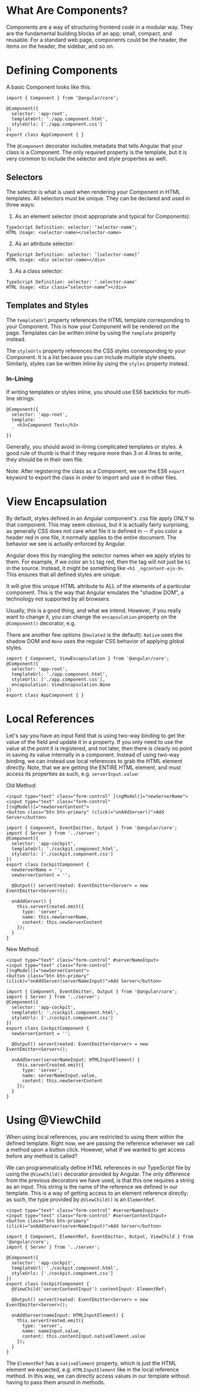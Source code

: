 # What Are Components?
Components are a way of structuring frontend code in a modular way.
They are the fundamental building blocks of an app; small, compact, and reusable.
For a standard web page, components could be the header, the items on the header,
the sidebar, and so on.

# Defining Components
A basic Component looks like this:
```
import { Component } from ‘@angular/core’;

@Component({
  selector: 'app-root',
  templateUrl: './app.component.html',
  styleUrls: ['./app.component.css']
})
export class AppComponent { }
```

The `@Component` decorator includes metadata that tells Angular
that your class is a Component. The only required property is the template,
but it is very common to include the selector and style properties as well.

## Selectors
The selector is what is used when rendering your Component in HTML templates.
All selectors must be unique. They can be declared and used in three ways:

1. As an element selector (most appropriate and typical for Components):
```
TypeScript Definition: selector: ‘selector-name’;
HTML Usage: <selector-name></selector-name>
```

2. As an attribute selector:
```
TypeScript Definition: selector: ‘[selector-name]’
HTML Usage: <div selector-name></div>
```

3. As a class selector:
```
TypeScript Definition: selector: ‘.selector-name’
HTML Usage: <div class=”selector-name”></div>
```

## Templates and Styles 
The `templateUrl` property references the HTML template corresponding to your
Component. This is how your Component will be rendered on the page.
Templates can be written inline by using the `template` property instead.

The `styleUrls` property references the CSS styles corresponding to your 
Component. It is a list because you can include multiple style sheets.
Similarly, styles can be written inline by using the `styles` property instead.

### In-Lining
If writing templates or styles inline, you should use ES6 backticks for
multi-line strings:
```
@Component({
  selector: 'app-root',
  template: `
    <h3>Component Text</h3>
  `
})
```

Generally, you should avoid in-lining complicated templates or styles.
A good rule of thumb is that if they require more than 3 or 4 lines to write,
they should be in their own file.

Note: After registering the class as a Component, we use the ES6 `export`
keyword to export the class in order to import and use it in other files.

# View Encapsulation
By default, styles defined in an Angular component's .css file apply ONLY to that component.
This may seem obvious, but it is actually fairly surprising, as generally CSS does not
care what file it is defined in -- if you color a header red in one file, it normally applies
to the entire document. The behavior we see is actually enforced by Angular.

Angular does this by mangling the selector names when we apply styles to them. For example,
if we color an `h1` tag red, then the tag will not just be `h1` in the source. Instead, it
might be something like `<h1 _ngcontent-ejo-9>`. This ensures that all defined styles are unique.

It will give this unique HTML attribute to ALL of the elements of a particular component.
This is the way that Angular emulates the "shadow DOM", a technology not supported by all browsers.

Usually, this is a good thing, and what we intend. However, if you really want to change it,
you can change the `encapsulation` property on the `@Component()` decorator, e.g.

There are another few options (`Emulated` is the default): `Native` uses the shadow DOM and
`None` uses the regular CSS behavior of applying global styles.
```
import { Component, ViewEncapsulation } from '@angular/core';
@Component({
  selector: 'app-root',
  templateUrl: './app.component.html',
  styleUrls: ['./app.component.css'],
  encapsulation: ViewEncapsulation.None
})
export class AppComponent { }
```

# Local References
Let's say you have an input field that is using two-way binding to get the value of
the field and update it in a property. If you only need to use the value at the point
it is registered, and not later, then there is clearly no point in saving its value
internally in a component. Instead of using two-way binding, we can instead use
local references to grab the HTML element directly. Note, that we are getting the
ENTIRE HTML element, and must access its properties as such, e.g. `serverInput.value`:

Old Method:
```
<input type="text" class="form-control" [(ngModel)]="newServerName">
<input type="text" class="form-control" [(ngModel)]="newServerContent">
<button class="btn btn-primary" (click)="onAddServer()">Add Server</button>
```
```
import { Component, EventEmitter, Output } from '@angular/core';
import { Server } from '../server';
@Component({
  selector: 'app-cockpit',
  templateUrl: './cockpit.component.html',
  styleUrls: ['./cockpit.component.css']
})
export class CockpitComponent {
  newServerName = '';
  newServerContent = '';
  
  @Output() serverCreated: EventEmitter<Server> = new EventEmitter<Server>();

  onAddServer() {
    this.serverCreated.emit({
      type: 'server',
      name: this.newServerName,
      content: this.newServerContent
    });
  }
}
```

New Method:
```
<input type="text" class="form-control" #serverNameInput> 
<input type="text" class="form-control" [(ngModel)]="newServerContent">
<button class="btn btn-primary" (click)="onAddServer(serverNameInput)">Add Server</button>
```
```
import { Component, EventEmitter, Output } from '@angular/core';
import { Server } from '../server';
@Component({
  selector: 'app-cockpit',
  templateUrl: './cockpit.component.html',
  styleUrls: ['./cockpit.component.css']
})
export class CockpitComponent {
  newServerContent = '';
  
  @Output() serverCreated: EventEmitter<Server> = new EventEmitter<Server>();

  onAddServer(serverNameInput: HTMLInputElement) {
    this.serverCreated.emit({
      type: 'server',
      name: serverNameInput.value,
      content: this.newServerContent
    });
  }
}
```

# Using @ViewChild
When using local references, you are restricted to using them within the defined template.
Right now, we are passing the reference whenever we call a method upon a button click.
However, what if we wanted to get access before any method is called?

We can programmatically define HTML references in our TypeScript file by using the
`@ViewChild()` decorator provided by Angular. The only difference from the previous
decorators we have used, is that this one requires a string as an input. This string is
the name of the reference we defined in our template. This is a way of getting access to an
element reference directly; as such, the type provided by `@ViewChild()` is an `ElementRef`.

```
<input type="text" class="form-control" #serverNameInput> 
<input type="text" class="form-control" #serverContentInput>
<button class="btn btn-primary" (click)="onAddServer(serverNameInput)">Add Server</button>
```
```
import { Component, ElementRef, EventEmitter, Output, ViewChild } from '@angular/core';
import { Server } from '../server';

@Component({
  selector: 'app-cockpit',
  templateUrl: './cockpit.component.html',
  styleUrls: ['./cockpit.component.css']
})
export class CockpitComponent {
  @ViewChild('serverContentInput') contentInput: ElementRef;

  @Output() serverCreated: EventEmitter<Server> = new EventEmitter<Server>();

  onAddServer(nameInput: HTMLInputElement) {
    this.serverCreated.emit({
      type: 'server',
      name: nameInput.value,
      content: this.contentInput.nativeElement.value
    });
  }
}
```

The `ElementRef` has a `nativeElement` property, which is just the HTML element we expected,
e.g. `HTMLInputElement` like in the local reference method.
In this way, we can directly access values in our template without having to pass them
around in methods.
